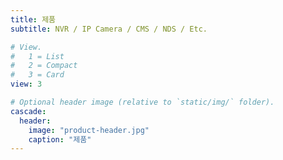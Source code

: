 ```yaml
---
title: 제품
subtitle: NVR / IP Camera / CMS / NDS / Etc.

# View.
#   1 = List
#   2 = Compact
#   3 = Card
view: 3

# Optional header image (relative to `static/img/` folder).
cascade:
  header:
    image: "product-header.jpg"
    caption: "제품"
---
```


&nbsp;
